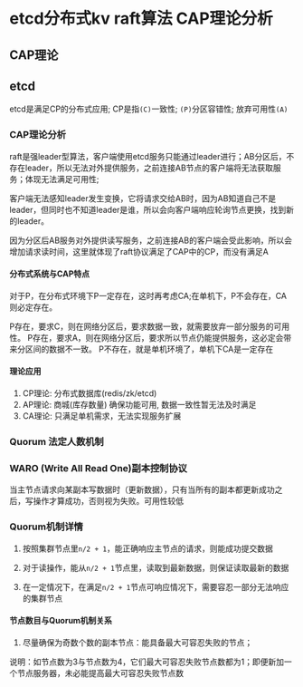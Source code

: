 # etcd分布式kv raft算法 CAP理论分析

## CAP理论

## etcd

etcd是满足CP的分布式应用; CP是指`(C)`一致性; `(P)`分区容错性; 放弃可用性`(A)`

### CAP理论分析

raft是强leader型算法，客户端使用etcd服务只能通过leader进行；AB分区后，不存在leader，所以无法对外提供服务，之前连接AB节点的客户端将无法获取服务；体现无法满足可用性;

客户端无法感知leader发生变换，它将请求交给AB时，因为AB知道自己不是leader，但同时也不知道leader是谁，所以会向客户端响应轮询节点更换，找到新的leader。

因为分区后AB服务对外提供读写服务，之前连接AB的客户端会受此影响，所以会增加请求读时间，这里就体现了raft协议满足了CAP中的CP，而没有满足A

#### 分布式系统与CAP特点

对于P，在分布式环境下P一定存在，这时再考虑CA;在单机下，P不会存在，CA则必定存在。

P存在，要求C，则在网络分区后，要求数据一致，就需要放弃一部分服务的可用性。
P存在，要求A，则在网络分区后，要求所以节点仍能提供服务，这必定会带来分区间的数据不一致。
P不存在，就是单机环境了，单机下CA是一定存在

#### 理论应用

1. CP理论: 分布式数据库(redis/zk/etcd)
2. AP理论: 商城(库存数量) 确保功能可用, 数据一致性暂无法及时满足
3. CA理论: 只满足单机需求，无法实现服务扩展

### Quorum 法定人数机制

### WARO (Write All Read One)副本控制协议

当主节点请求向某副本写数据时（更新数据），只有当所有的副本都更新成功之后，写操作才算成功，否则视为失败。可用性较低

### Quorum机制详情

1. 按照集群节点里`n/2 + 1`，能正确响应主节点的请求，则能成功提交数据

2. 对于读操作，能从`n/2 + 1`节点里，读取到最新数据，则保证读取最新的数据

3. 在一定情况下，在满足`n/2 + 1`节点可响应情况下，需要容忍一部分无法响应的集群节点

#### 节点数目与Quorum机制关系

1. 尽量确保为奇数个数的副本节点：能具备最大可容忍失败的节点；

说明：如节点数为3与节点数为4，它们最大可容忍失败节点数都为1；即便新加一个节点服务器，未必能提高最大可容忍失败节点数

